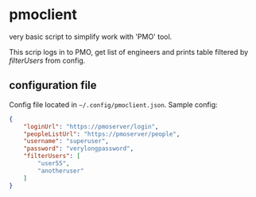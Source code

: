 # pmoclient

very basic script to simplify work with 'PMO' tool. 

This scrip logs in to PMO, get list of engineers and prints table filtered by _filterUsers_ from config.


## configuration file
Config file located in ```~/.config/pmoclient.json```.
Sample config:
```json
{
    "loginUrl": "https://pmoserver/login",
    "peopleListUrl": "https://pmoserver/people",
    "username": "superuser",
    "password": "verylongpassword",
    "filterUsers": [
        "user55",
        "anotheruser"
    ]
}
```